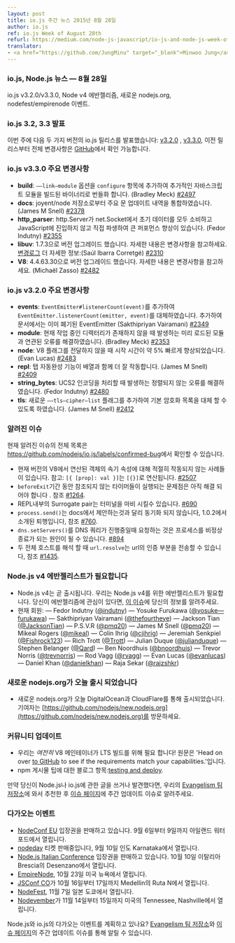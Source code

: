 ```yaml
---
layout: post
title: io.js 주간 뉴스 2015년 8월 28일
author: io.js
ref: io.js Week of August 28th
refurl: https://medium.com/node-js-javascript/io-js-and-node-js-week-of-august-28th-129b6b2f1be6
translator:
- <a href="https://github.com/JungMinu" target="_blank">Minwoo Jung</a>
---
```

<!--
### io.js, Node.js News — August 28th
io.js v3.2.0/v3.3.0 and Node v4 evangelism, new.nodejs.org, nodefest/empirenode event.
-->

### io.js, Node.js 뉴스 — 8월 28일
io.js v3.2.0/v3.3.0, Node v4 에반젤리즘, 새로운 nodejs.org, nodefest/empirenode 이벤트.

<!--
### io.js 3.2 and 3.3 Releases

This week we have two io.js releases: [v3.2.0](https://iojs.org/dist/v3.2.0/) and [v3.3.0](https://iojs.org/dist/v3.3.0/), complete changelog from previous releases can be found [on GitHub](https://github.com/nodejs/io.js/blob/master/CHANGELOG.md).
-->

### io.js 3.2, 3.3 발표
이번 주에 다음 두 가지 버전의 io.js 릴리스를 발표했습니다: 
[v3.2.0](https://iojs.org/dist/v3.2.0/) , [v3.3.0](https://iojs.org/dist/v3.3.0/), 
이전 릴리스부터 전체 변경사항은 [GitHub](https://github.com/nodejs/io.js/blob/master/CHANGELOG.md)에서 확인 가능합니다.


<!--
### io.js v3.3.0 Notable changes

* **build**: Add a `——link—module` option to `configure` that can be used to bundle additional JavaScript modules into a built binary (Bradley Meck) [#2497](https://github.com/nodejs/node/pull/2497)
* **docs**: Merge outstanding doc updates from joyent/node (James M Snell) [#2378](https://github.com/nodejs/node/pull/2378)
* **http_parser**: Significant performance improvement by having `http.Server` consume all initial data from its `net.Socket` and parsing directly without having to enter JavaScript. Any `'data'` listeners on the `net.Socket` will result in the data being "unconsumed" into JavaScript, thereby undoing any performance gains. (Fedor Indutny) [#2355](https://github.com/nodejs/node/pull/2355)
* **libuv**: Upgrade to 1.7.3 (from 1.6.1), see [ChangeLog](https://github.com/libuv/libuv/blob/v1.x/ChangeLog) for details (Saúl Ibarra Corretgé) [#2310](https://github.com/nodejs/node/pull/2310)
* **V8**: Upgrade to 4.4.63.30 (from 4.4.63.26) (Michaël Zasso) [#2482](https://github.com/nodejs/node/pull/2482)
-->

### io.js v3.3.0 주요 변경사항

* **build**: `——link—module` 옵션을 `configure` 항목에 추가하여 추가적인 자바스크립트 모듈을 빌드된 바이너리로 번들화 합니다. (Bradley Meck) [#2497](https://github.com/nodejs/node/pull/2497)
* **docs**: joyent/node 저장소로부터 주요 문 업데이트 내역을 통합하였습니다. (James M Snell) [#2378](https://github.com/nodejs/node/pull/2378)
* **http_parser**: http.Server가 net.Socket에서 초기 데이터를 모두 소비하고 JavaScript에 진입하지 않고 직접 파생하여 큰 퍼포먼스 향상이 있습니다. (Fedor Indutny) [#2355](https://github.com/nodejs/node/pull/2355)
* **libuv**: 1.7.3으로 버전 업그레이드 했습니다. 자세한 내용은 변경사항을 참고하세요. [변경로그](https://github.com/libuv/libuv/blob/v1.x/ChangeLog) 더 자세한 정보:(Saúl Ibarra Corretgé) [#2310](https://github.com/nodejs/node/pull/2310)
* **V8**: 4.4.63.30으로 버전 업그레이드 했습니다. 자세한 내용은 변경사항을 참고하세요. (Michaël Zasso) [#2482](https://github.com/nodejs/node/pull/2482)



<!--
### io.js v3.2.0 Notable changes

* **events**: Added `EventEmitter#listenerCount(event)` as a replacement for `EventEmitter.listenerCount(emitter, event)`, which has now been marked as deprecated in the docs. (Sakthipriyan Vairamani) [#2349](https://github.com/nodejs/node/pull/2349)
* **module**: Fixed an error with preloaded modules when the current working directory doesn't exist. (Bradley Meck) [#2353](https://github.com/nodejs/node/pull/2353)
* **node**: Startup time is now about 5% faster when not passing V8 flags. (Evan Lucas) [#2483](https://github.com/nodejs/node/pull/2483)
* **repl**: Tab—completion now works better with arrays. (James M Snell) [#2409](https://github.com/nodejs/node/pull/2409)
* **string_bytes**: Fixed an unaligned write in the handling of UCS2 encoding. (Fedor Indutny) [#2480](https://github.com/nodejs/node/pull/2480)
* **tls**: Added a new `——tls—cipher—list` flag that can be used to override the built—in default cipher list. (James M Snell) [#2412](https://github.com/nodejs/node/pull/2412) _Note: it is suggested you use the built—in cipher list as it has been carefully selected to reflect current security best practices and risk mitigation._
-->

### io.js v3.2.0 주요 변경사항

* **events**: `EventEmitter#listenerCount(event)`를 추가하여 `EventEmitter.listenerCount(emitter, event)`를 대체하였습니다. 추가하여 문서에서는 이미 폐기된 EventEmitter (Sakthipriyan Vairamani) [#2349](https://github.com/nodejs/node/pull/2349)
* **module**: 현재 작업 중인 디렉터리가 존재하지 않을 때 발생하는 미리 로드된 모듈과 연관된 오류를 해결하였습니다. (Bradley Meck) [#2353](https://github.com/nodejs/node/pull/2353)
* **node**: V8 플래그를 전달하지 않을 때 시작 시간이 약 5% 빠르게 향상되었습니다. (Evan Lucas) [#2483](https://github.com/nodejs/node/pull/2483)
* **repl**: 탭 자동완성 기능이 배열과 함께 더 잘 작동합니다. (James M Snell) [#2409](https://github.com/nodejs/node/pull/2409)
* **string_bytes**: UCS2 인코딩을 처리할 때 발생하는 정렬되지 않는 오류를 해결하였습니다. (Fedor Indutny) [#2480](https://github.com/nodejs/node/pull/2480)
* **tls**: 새로운 `——tls—cipher—list` 플래그를 추가하여 기본 암호화 목록을 대체 할 수 있도록 하였습니다. (James M Snell) [#2412](https://github.com/nodejs/node/pull/2412)

<!--
### Known issues

See https://github.com/nodejs/io.js/labels/confirmed—bug for complete and current list of known issues.

* Some uses of computed object shorthand properties are not handled correctly by the current version of V8. e.g. `[{ [prop]: val }]` evaluates to `[{}]`. [#2507](https://github.com/nodejs/node/issues/2507)
* Some problems with unreferenced timers running during `beforeExit` are still to be resolved. See [#1264](https://github.com/nodejs/io.js/issues/1264).
* Surrogate pair in REPL can freeze terminal. [#690](https://github.com/nodejs/io.js/issues/690)
* `process.send()` is not synchronous as the docs suggest, a regression introduced in 1.0.2, see [#760](https://github.com/nodejs/io.js/issues/760).
* Calling `dns.setServers()` while a DNS query is in progress can cause the process to crash on a failed assertion. [#894](https://github.com/nodejs/io.js/issues/894)
* `url.resolve` may transfer the auth portion of the url when resolving between two full hosts, see [#1435](https://github.com/nodejs/io.js/issues/1435).
-->
### 알려진 이슈

현재 알려진 이슈의 전체 목록은
<https://github.com/nodejs/io.js/labels/confirmed-bug>에서 확인할 수 있습니다.

* 현재 버전의 V8에서 연산된 객체의 속기 속성에 대해 적절히 작동되지 않는 사례들이 있습니다. 참고: `[{ [prop]: val }]`는 `[{}]`로 연산됩니다. [#2507](https://github.com/nodejs/node/issues/2507)
* `beforeExit`기간 동안 참조되지 않는 타이머들이 실행되는 문제점은 아직 해결 되어야 합니다 . 참조 [#1264](https://github.com/nodejs/io.js/issues/1264).
* REPL내부의 Surrogate pair는 터미널을 마비 시킬수 있습니다. [#690](https://github.com/nodejs/io.js/issues/690)
* `process.send()`는 docs에서 제안하는것과 달리 동기화 되지 않습니다, 1.0.2에서 소개된 퇴행입니다, 참조 [#760](https://github.com/nodejs/io.js/issues/760).
* `dns.setServers()`를 DNS 쿼리가 진행중일때 요청하는 것은 프로세스를 비정상 종료가 되는 원인이 될 수 있습니다. [#894](https://github.com/nodejs/io.js/issues/894)
*  두 전체 호스트를 해석 할 때 `url.resolve`는 url의 인증 부분을 전송할 수 있습니다, 참조 [#1435](https://github.com/nodejs/io.js/issues/1435).

<!--
### We need Node.js v4 evangelists

* Node.js v4 is released soon. We need evangelists for Node.js v4. If you have an interest to evangelize, provide your information in [this issue](https://github.com/nodejs/node/issues/2633).
* Current members:
— Fedor Indutny ([@indutny](https://github.com/indutny))
— Yosuke Furukawa ([@yosuke—furukawa](https://github.com/yosuke—furukawa))
— Sakthipriyan Vairamani ([@thefourtheye](https://github.com/thefourtheye))
— Jackson Tian ([@JacksonTian](https://github.com/JacksonTian))
— P.S.V.R ([@pmq20](https://github.com/pmq20))
— James M Snell ([@pmq20](https://github.com/pmq20))
— Mikeal Rogers ([@mikeal](https://github.com/mikeal))
— Colin Ihrig ([@cjihrig](https://github.com/cjihrig))
— Jeremiah Senkpiel ([@Fishrock123](https://github.com/Fishrock123))
— Rich Trott ([@Trott](https://github.com/Trott))
— Julian Duque ([@julianduque](https://github.com/julianduque))
— Stephen Belanger ([@Qard](https://github.com/Qard))
— Ben Noordhuis ([@bnoordhuis](https://github.com/bnoordhuis))
— Trevor Norris ([@trevnorris](https://github.com/trevnorris))
— Rod Vagg ([@rvagg](https://github.com/rvagg))
— Evan Lucas ([@evanlucas](https://github.com/evanlucas))
— Daniel Khan ([@danielkhan](https://github.com/danielkhan))
— Raja Sekar ([@rajzshkr](https://github.com/rajzshkr))
-->

### Node.js v4 에반젤리스트가 필요합니다

* Node.js v4는 곧 출시됩니다. 우리는 Node.js v4를 위한 에반젤리스트가 필요합니다. 당신이 에반젤리즘에 관심이 있다면, [이 이슈](https://github.com/nodejs/node/issues/2633)에 당신의 정보를 알려주세요.
* 현재 회원:
— Fedor Indutny ([@indutny](https://github.com/indutny))
— Yosuke Furukawa ([@yosuke—furukawa](https://github.com/yosuke—furukawa))
— Sakthipriyan Vairamani ([@thefourtheye](https://github.com/thefourtheye))
— Jackson Tian ([@JacksonTian](https://github.com/JacksonTian))
— P.S.V.R ([@pmq20](https://github.com/pmq20))
— James M Snell ([@pmq20](https://github.com/pmq20))
— Mikeal Rogers ([@mikeal](https://github.com/mikeal))
— Colin Ihrig ([@cjihrig](https://github.com/cjihrig))
— Jeremiah Senkpiel ([@Fishrock123](https://github.com/Fishrock123))
— Rich Trott ([@Trott](https://github.com/Trott))
— Julian Duque ([@julianduque](https://github.com/julianduque))
— Stephen Belanger ([@Qard](https://github.com/Qard))
— Ben Noordhuis ([@bnoordhuis](https://github.com/bnoordhuis))
— Trevor Norris ([@trevnorris](https://github.com/trevnorris))
— Rod Vagg ([@rvagg](https://github.com/rvagg))
— Evan Lucas ([@evanlucas](https://github.com/evanlucas))
— Daniel Khan ([@danielkhan](https://github.com/danielkhan))
— Raja Sekar ([@rajzshkr](https://github.com/rajzshkr))

<!--
### New nodejs.org went live today

* New nodejs.org went live today, served from DigitalOcean and CloudFlare, contributors should go to [https://github.com/nodejs/new.nodejs.org](https://github.com/nodejs/new.nodejs.org).
-->
### 새로운 nodejs.org가 오늘 출시 되었습니다

* 새로운 nodejs.org가 오늘 DigitalOcean과 CloudFlare를 통해 출시되었습니다. 기여자는 [https://github.com/nodejs/new.nodejs.org](https://github.com/nodejs/new.nodejs.org)를 방문하세요.

<!--
### Community Updates

* We *still* need a V8 maintainer for our LTS build! Head on over [to GitHub](https://github.com/nodejs/LTS/issues/28) to see if the requirements match your capabilities.
* npm posts an blog entry about tips for [testing and deploy](http://blog.npmjs.org/post/127671403050/testing—and—deploying—with—ordered—npm—run—scripts).

If you have spotted or written something about Node.js and io.js, do come over to our [Evangelism team repo](https://github.com/nodejs/evangelism) and suggest it on the [Issues page](https://github.com/nodejs/evangelism/issues), specifically the Weekly Updates issue.
-->


### 커뮤니티 업데이트

* 우리는 *여전히* V8 메인테이너가 LTS 빌드를 위해 필요 합니다! 원문은 'Head on over [to GitHub](https://github.com/nodejs/LTS/issues/28) to see if the requirements match your capabilities.'입니다.
* npm 게시물 팁에 대한 블로그 항목:[testing and deploy](http://blog.npmjs.org/post/127671403050/testing—and—deploying—with—ordered—npm—run—scripts).

만약 당신이 Node.js나 io.js에 관한 글을 쓰거나 발견했다면, 우리의 [Evangelism 팀 저장소](https://github.com/nodejs/evangelism)에 와서 추천한 후 [이슈 페이지](https://github.com/nodejs/evangelism/issues)에 주간 업데이트 이슈로 알려주세요.

<!--
### Upcoming Events

* [NodeConf EU](http://nodeconf.eu/) tickets are on sale, 9월 6th — 9th at Waterford, Ireland
* [nodeday](http://nodeday.com/) tickets are on sale, 9월 10th at Karnataka, India
* [Node.js Italian Conference](http://nodejsconf.it/) tickets are on sale, 10월 10th at Desenzano — Brescia, Italy
* [EmpireNode](http://2015.empirenode.org/), 10월 23rd at New York, US.
* [JSConf CO](http://www.jsconf.co/), 10월 16th — 17th at Ruta N, Medellin, Columbia
* [NodeFest](http://nodefest.jp/2015/), 11월 7th at Tokyo, Japan
* [Nodevember](http://nodevember.org/?utm_source=io.js+and+Node.js+News&utm_medium=article), 11월 14th — 15th at Nashville, Tennessee, US.

Have an event about Node.js and io.js coming up? You can put your events here through the [Evangelism team repo](https://github.com/nodejs/evangelism) and announce it in the [Issues page](https://github.com/nodejs/evangelism/issues), specifically the Weekly Updates issue.

-->
### 다가오는 이벤트

* [NodeConf EU](http://nodeconf.eu/) 입장권을 판매하고 있습니다. 9월 6일부터 9일까지 아일랜드 워터포드에서 열립니다.
* [nodeday](http://nodeday.com/) 티켓 판매중입니다, 9월 10일 인도 Karnataka에서 열립니다.
* [Node.js Italian Conference](http://nodejsconf.it/) 입장권을 판매하고 있습니다. 10월 10일 이탈리아 Brescia의 Desenzano에서 열립니다.
* [EmpireNode](http://2015.empirenode.org/), 10월 23일 미국 뉴욕에서 열립니다.
* [JSConf CO](http://www.jsconf.co/)가 10월 16일부터 17일까지 Medellin의 Ruta N에서 열립니다.
* [NodeFest](http://nodefest.jp/2015/), 11월 7일 일본 도쿄에서 열립니다.
* [Nodevember](http://nodevember.org/?utm_source=io.js+and+Node.js+News&utm_medium=article)가 11월 14일부터 15일까지 미국의 Tennessee, Nashville에서 열립니다.

Node.js와 io.js의 다가오는 이벤트를 계획하고 있나요? [Evangelism 팀 저장소](https://github.com/nodejs/evangelism)와 [이슈 페이지](https://github.com/nodejs/evangelism/issues)의 주간 업데이트 이슈를 통해 알릴 수 있습니다.
